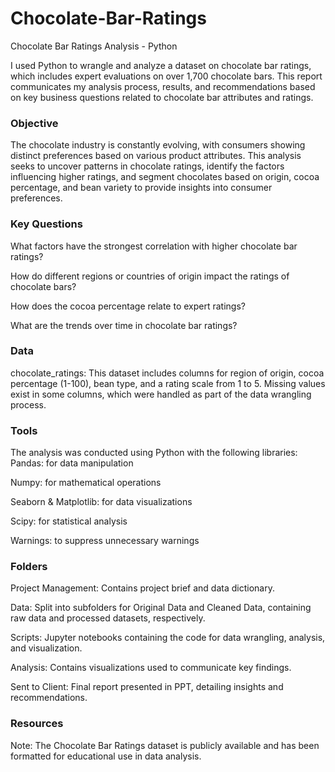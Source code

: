 # Chocolate-Bar-Ratings
Chocolate Bar Ratings Analysis - Python

I used Python to wrangle and analyze a dataset on chocolate bar ratings, which includes expert evaluations on over 1,700 chocolate bars. This report communicates my analysis process, results, and recommendations based on key business questions related to chocolate bar attributes and ratings.

### Objective

The chocolate industry is constantly evolving, with consumers showing distinct preferences based on various product attributes.
This analysis seeks to uncover patterns in chocolate ratings, identify the factors influencing higher ratings, and segment chocolates based on origin, cocoa percentage, and bean variety to provide insights into consumer preferences.

### Key Questions

What factors have the strongest correlation with higher chocolate bar ratings?

How do different regions or countries of origin impact the ratings of chocolate bars?

How does the cocoa percentage relate to expert ratings?

What are the trends over time in chocolate bar ratings?

### Data

chocolate_ratings: This dataset includes columns for region of origin, cocoa percentage (1-100), bean type, and a rating scale from 1 to 5.
Missing values exist in some columns, which were handled as part of the data wrangling process.

### Tools

The analysis was conducted using Python with the following libraries:
Pandas: for data manipulation

Numpy: for mathematical operations

Seaborn & Matplotlib: for data visualizations

Scipy: for statistical analysis

Warnings: to suppress unnecessary warnings

### Folders

Project Management: Contains project brief and data dictionary.

Data: Split into subfolders for Original Data and Cleaned Data, containing raw data and processed datasets, respectively.

Scripts: Jupyter notebooks containing the code for data wrangling, analysis, and visualization.

Analysis: Contains visualizations used to communicate key findings.

Sent to Client: Final report presented in PPT, detailing insights and recommendations.

### Resources

Note: The Chocolate Bar Ratings dataset is publicly available and has been formatted for educational use in data analysis.
